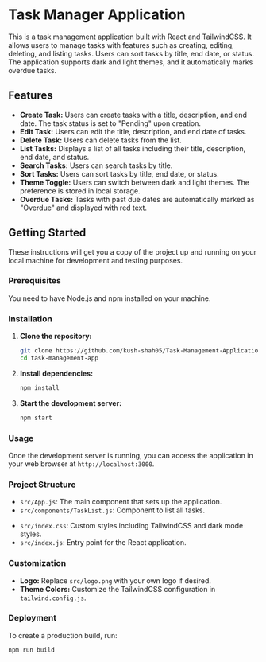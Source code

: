 # Task Manager Application

This is a task management application built with React and TailwindCSS. It allows users to manage tasks with features such as creating, editing, deleting, and listing tasks. Users can sort tasks by title, end date, or status. The application supports dark and light themes, and it automatically marks overdue tasks.

## Features

- **Create Task:** Users can create tasks with a title, description, and end date. The task status is set to "Pending" upon creation.
- **Edit Task:** Users can edit the title, description, and end date of tasks.
- **Delete Task:** Users can delete tasks from the list.
- **List Tasks:** Displays a list of all tasks including their title, description, end date, and status.
- **Search Tasks:** Users can search tasks by title.
- **Sort Tasks:** Users can sort tasks by title, end date, or status.
- **Theme Toggle:** Users can switch between dark and light themes. The preference is stored in local storage.
- **Overdue Tasks:** Tasks with past due dates are automatically marked as "Overdue" and displayed with red text.

## Getting Started

These instructions will get you a copy of the project up and running on your local machine for development and testing purposes.

### Prerequisites

You need to have Node.js and npm installed on your machine.

### Installation

1. **Clone the repository:**
    ```bash
    git clone https://github.com/kush-shah05/Task-Management-Application.git
    cd task-management-app
    ```

2. **Install dependencies:**
    ```bash
    npm install
    ```

3. **Start the development server:**
    ```bash
    npm start
    ```

### Usage

Once the development server is running, you can access the application in your web browser at `http://localhost:3000`.

### Project Structure

- `src/App.js`: The main component that sets up the application.
- `src/components/TaskList.js`: Component to list all tasks.
<!-- - `src/components/Task.js`: Component to display a single task.
- `src/components/TaskModal.js`: Component for the task creation and editing modal. -->
- `src/index.css`: Custom styles including TailwindCSS and dark mode styles.
- `src/index.js`: Entry point for the React application.

### Customization

- **Logo:** Replace `src/logo.png` with your own logo if desired.
- **Theme Colors:** Customize the TailwindCSS configuration in `tailwind.config.js`.

### Deployment

To create a production build, run:

```bash
npm run build
